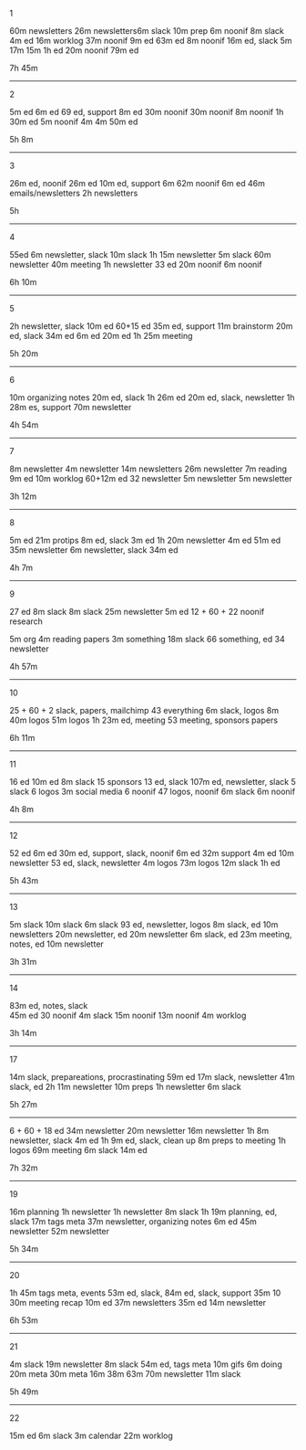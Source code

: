 1 

60m newsletters
26m newsletters6m slack
10m prep
6m noonif
8m slack
4m ed
16m worklog
37m noonif
9m ed
63m ed
8m noonif
16m ed, slack
5m
17m 
15m 
1h ed 
20m noonif 
79m ed

7h 45m 

---

2

5m ed 
6m ed
69 ed, support 
8m ed
30m noonif 
30m noonif 
8m noonif 
1h 30m ed
5m noonif 
4m
4m
50m ed

5h 8m

---

3

26m ed, noonif 
26m ed
10m ed, support 
6m
62m noonif 
6m ed
46m emails/newsletters
2h newsletters

5h

---

4

55ed 
6m newsletter, slack 
10m slack
1h 15m newsletter 
5m slack 
60m newsletter 
40m meeting 
1h newsletter 
33 ed 
20m noonif 
6m noonif

6h 10m 

---

5

2h newsletter, slack 
10m ed 
60+15 ed 
35m ed, support 
11m brainstorm 
20m ed, slack 
34m ed 
6m ed 
20m ed
1h 25m meeting

5h 20m 


---

6

10m organizing notes
20m ed, slack
1h 26m ed
20m ed, slack, newsletter 
1h 28m es, support
70m newsletter 

4h 54m

-------

7

8m newsletter 
4m newsletter 
14m newsletters
26m newsletter
7m reading 
9m ed 
10m worklog 
60+12m ed 
32 newsletter 
5m newsletter
5m newsletter 

3h 12m 

---


8

5m ed 
21m protips 
8m ed, slack 
3m ed
1h 20m newsletter 
4m ed 
51m ed 
35m newsletter 
6m newsletter, slack 
34m ed 

4h 7m

---

9

27 ed 
8m slack 
8m slack 
25m newsletter 
5m ed 
12 + 60 + 22 noonif research

5m org 
4m reading papers 
3m something 
18m slack 
66 something, ed 
34 newsletter 

4h 57m 

---

10 

25 + 60 + 2 slack, papers, mailchimp 
43 everything 
6m slack, logos 
8m 
40m logos 
51m logos 
1h 23m ed, meeting 
53 meeting, sponsors papers 

6h 11m 

---

11

16 ed 
10m ed 
8m slack 
15 sponsors 
13 ed, slack 
107m ed, newsletter, slack 
5 slack 
6 logos 
3m social media 
6 noonif 
47 logos, noonif 
6m slack 
6m noonif 

4h 8m 

---

12 

52 ed 
6m ed 
30m ed, support, slack, noonif 
6m ed 
32m support 
4m ed 
10m newsletter 
53 ed, slack, newsletter 
4m logos 
73m logos 
12m slack 
1h ed 

5h 43m 

---

13 

5m slack 
10m slack 
6m slack 
93 ed, newsletter, logos
8m slack, ed 
10m newsletters
20m newsletter, ed
20m newsletter 
6m slack, ed 
23m meeting, notes, ed 
10m newsletter 

3h 31m 

---

14 

83m ed, notes, slack  
45m ed 
30 noonif 
4m slack 
15m noonif 
13m noonif 
4m worklog 

3h 14m 

---

17

14m slack, prepareations, procrastinating
59m ed 
17m slack, newsletter 
41m slack, ed 
2h 11m newsletter
10m preps 
1h newsletter 
6m slack 

5h 27m 

---

6 + 60 + 18 ed 
34m newsletter 
20m newsletter 
16m newsletter 
1h 8m newsletter, slack 
4m ed 
1h 9m ed, slack, clean up 
8m preps to meeting 
1h logos 
69m meeting 
6m slack 
14m ed 

7h 32m 

---

19

16m planning 
1h newsletter 
1h newsletter 
8m slack 
1h 19m planning, ed, slack 
17m tags meta 
37m newsletter, organizing notes 
6m ed 
45m newsletter 
52m newsletter 

5h 34m 

---

20 

1h 45m tags meta, events 
53m ed, slack, 
84m ed, slack, support 
35m 
10
30m meeting recap 
10m ed 
37m newsletters 
35m ed 
14m newsletter 

6h 53m 

---

21 

4m slack 
19m newsletter 
8m slack 
54m ed, tags meta 
10m gifs 
6m doing 
20m meta 
30m meta 
16m 
38m 
63m 
70m newsletter 
11m slack 

5h 49m 

---

22 

15m ed 
6m slack 
3m calendar 
22m worklog 




















